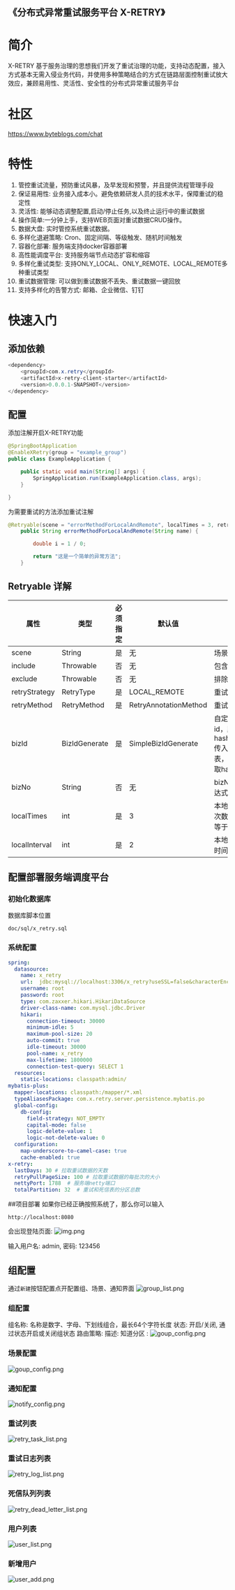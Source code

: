 ## 《分布式异常重试服务平台 X-RETRY》


# 简介
X-RETRY 基于服务治理的思想我们开发了重试治理的功能，支持动态配置，接入方式基本无需入侵业务代码，并使用多种策略结合的方式在链路层面控制重试放大效应，兼顾易用性、灵活性、安全性的分布式异常重试服务平台

# 社区
https://www.byteblogs.com/chat

# 特性
1. 管控重试流量，预防重试风暴，及早发现和预警，并且提供流程管理手段
2. 保证易用性: 业务接入成本小。避免依赖研发人员的技术水平，保障重试的稳定性
3. 灵活性: 能够动态调整配置,启动/停止任务,以及终止运行中的重试数据
4. 操作简单:一分钟上手，支持WEB页面对重试数据CRUD操作。
5. 数据大盘: 实时管控系统重试数据。
6. 多样化退避策略: Cron、固定间隔、等级触发、随机时间触发
7. 容器化部署: 服务端支持docker容器部署
8. 高性能调度平台: 支持服务端节点动态扩容和缩容
9. 多样化重试类型: 支持ONLY_LOCAL、ONLY_REMOTE、LOCAL_REMOTE多种重试类型
10. 重试数据管理: 可以做到重试数据不丢失、重试数据一键回放
11. 支持多样化的告警方式: 邮箱、企业微信、钉钉

# 快速入门
## 添加依赖
```java
<dependency>
    <groupId>com.x.retry</groupId>
    <artifactId>x-retry-client-starter</artifactId>
    <version>0.0.0.1-SNAPSHOT</version>
</dependency>
```

## 配置
添加注解开启X-RETRY功能
```java
@SpringBootApplication
@EnableXRetry(group = "example_group")
public class ExampleApplication {

    public static void main(String[] args) {
        SpringApplication.run(ExampleApplication.class, args);
    }

}
```

为需要重试的方法添加重试注解
```java
@Retryable(scene = "errorMethodForLocalAndRemote", localTimes = 3, retryStrategy = RetryType.LOCAL_REMOTE)
    public String errorMethodForLocalAndRemote(String name) {

        double i = 1 / 0;

        return "这是一个简单的异常方法";
    }
```
## Retryable 详解
|属性|类型|必须指定|默认值|描述|
|-|-|-|-|-|
| scene |String|是|无|场景|
| include | Throwable |否|无|包含的异常|
| exclude |Throwable|否|无|排除的异常|
| retryStrategy|RetryType|是|LOCAL_REMOTE|重试策略|
| retryMethod|RetryMethod|是|RetryAnnotationMethod|重试处理入口|
| bizId | BizIdGenerate |是| SimpleBizIdGenerate |自定义业务id，默认为hash(param),传入成员列表，全部拼接取hash|
| bizNo |String|否|无| bizNo spel表达式|
| localTimes |int|是|3| 本地重试次数 次数必须大于等于1|
| localInterval |int|是|2| 本地重试间隔时间(s)|


## 配置部署服务端调度平台
### 初始化数据库
数据库脚本位置
```
doc/sql/x_retry.sql
```

### 系统配置
```yaml
spring:
  datasource:
    name: x_retry
    url:  jdbc:mysql://localhost:3306/x_retry?useSSL=false&characterEncoding=utf8&useUnicode=true
    username: root
    password: root
    type: com.zaxxer.hikari.HikariDataSource
    driver-class-name: com.mysql.jdbc.Driver
    hikari:
      connection-timeout: 30000
      minimum-idle: 5
      maximum-pool-size: 20
      auto-commit: true
      idle-timeout: 30000
      pool-name: x_retry
      max-lifetime: 1800000
      connection-test-query: SELECT 1
  resources:
    static-locations: classpath:admin/
mybatis-plus:
  mapper-locations: classpath:/mapper/*.xml
  typeAliasesPackage: com.x.retry.server.persistence.mybatis.po
  global-config:
    db-config:
      field-strategy: NOT_EMPTY
      capital-mode: false
      logic-delete-value: 1
      logic-not-delete-value: 0
  configuration:
    map-underscore-to-camel-case: true
    cache-enabled: true
x-retry:
  lastDays: 30 # 拉取重试数据的天数
  retryPullPageSize: 100 # 拉取重试数据的每批次的大小
  nettyPort: 1788  # 服务端netty端口
  totalPartition: 32  # 重试和死信表的分区总数

```
##项目部署
如果你已经正确按照系统了，那么你可以输入
```
http://localhost:8080
```
会出现登陆页面:
![img.png](images/login.png)

输入用户名: admin, 密码: 123456

## 组配置
通过`新建`按钮配置点开配置组、场景、通知界面
![group_list.png](./images/group_list.png)

### 组配置
组名称: 名称是数字、字母、下划线组合，最长64个字符长度
状态: 开启/关闭, 通过状态开启或关闭组状态
路由策略:
描述: 
知道分区 :
![goup_config.png](./images/goup_config.png)

### 场景配置
![goup_config.png](./images/goup_config.png)

### 通知配置
![notify_config.png](images/notify_config.png)

### 重试列表
![retry_task_list.png](./images/retry_task_list.png)

### 重试日志列表
![retry_log_list.png](./images/retry_log_list.png)

### 死信队列列表
![retry_dead_letter_list.png](./images/retry_dead_letter_list.png)

### 用户列表
![user_list.png](./images/user_list.png)

### 新增用户
![user_add.png](./images/user_add.png)
